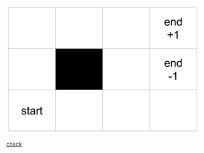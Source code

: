 ![](https://raw.githubusercontent.com/zackq88/gridword-reinforcement-learning/main/grid%20map.png)


[check](https://towardsdatascience.com/reinforcement-learning-implement-grid-world-from-scratch-c5963765ebff)
